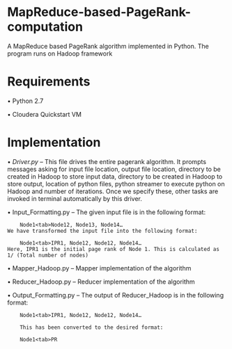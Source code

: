 # MapReduce-based-PageRank-computation
A MapReduce based PageRank algorithm implemented in Python. The program runs on Hadoop framework

# Requirements
• Python 2.7

• Cloudera Quickstart VM

# Implementation
• *Driver.py* – This file drives the entire pagerank algorithm. It prompts messages asking for input file location, output file location, directory to be created in Hadoop to store input data, directory to be created in Hadoop to store output, location of python files, python streamer to execute python on Hadoop and number of iterations. Once we specify these, other tasks are invoked in terminal automatically by this driver.

• Input_Formatting.py – The given input file is in the following format: 
		
		Node1<tab>Node12, Node13, Node14…
	We have transformed the input file into the following format:
		
		Node1<tab>IPR1, Node12, Node12, Node14…
	Here, IPR1 is the initial page rank of Node 1. This is calculated as 1/ (Total number of nodes)

• Mapper_Hadoop.py – Mapper implementation of the algorithm

• Reducer_Hadoop.py – Reducer implementation of the algorithm

• Output_Formatting.py – The output of Reducer_Hadoop is in the following format:
 	
		Node1<tab>IPR1, Node12, Node12, Node14…
     
     	This has been converted to the desired format:
 	
		Node1<tab>PR
